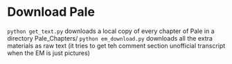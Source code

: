 # Download Pale

`python get_text.py` downloads a local copy of every chapter of Pale in a directory Pale_Chapters/
`python em_download.py` downloads all the extra materials as raw text (it tries to get teh comment section unofficial transcript when the EM is just pictures) 
